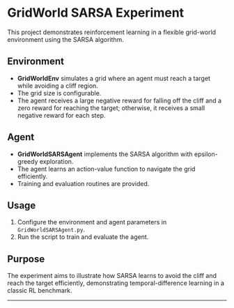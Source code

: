 # GridWorld SARSA Experiment

This project demonstrates reinforcement learning in a flexible grid-world environment using the SARSA algorithm.

## Environment

- **GridWorldEnv** simulates a grid where an agent must reach a target while avoiding a cliff region.
- The grid size is configurable.
- The agent receives a large negative reward for falling off the cliff and a zero reward for reaching the target; otherwise, it receives a small negative reward for each step.

## Agent

- **GridWorldSARSAgent** implements the SARSA algorithm with epsilon-greedy exploration.
- The agent learns an action-value function to navigate the grid efficiently.
- Training and evaluation routines are provided.

## Usage

1. Configure the environment and agent parameters in `GridWorldSARSAgent.py`.
2. Run the script to train and evaluate the agent.

## Purpose

The experiment aims to illustrate how SARSA learns to avoid the cliff and reach the target efficiently, demonstrating temporal-difference learning in a classic RL benchmark.

---